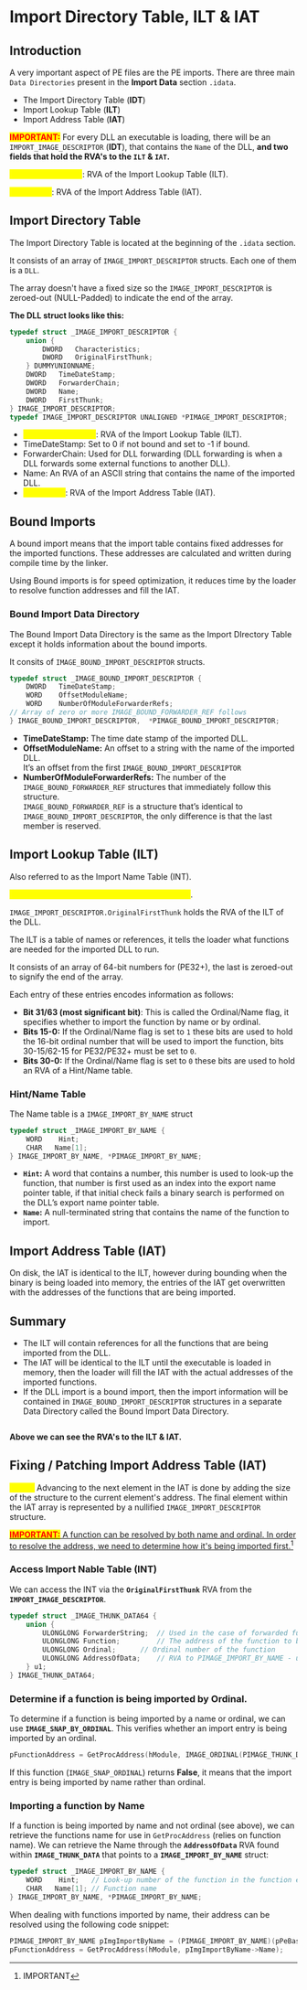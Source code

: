 # Import Directory Table, ILT & IAT



## Introduction

A very important aspect of PE files are the PE imports. There are three main `Data Directories` present in the **Import Data** section `.idata`.&#x20;

* The Import Directory Table (**IDT**)
* Import Lookup Table (**ILT**)
* Import Address Table (**IAT**)

<mark style="color:red;">**IMPORTANT:**</mark> For every DLL an executable is loading, there will be an `IMPORT_IMAGE_DESCRIPTOR` (**IDT**), that contains the `Name` of the DLL, **and two fields that hold the RVA's to the `ILT` & `IAT`.**

<mark style="color:yellow;">**OriginalFirstThunk**</mark>: RVA of the Import Lookup Table (ILT).

<mark style="color:yellow;">**FirstThunk**</mark>: RVA of the Import Address Table (IAT).

##

## Import Directory Table

The Import Directory Table is located at the beginning of the `.idata` section.

It consists of an array of `IMAGE_IMPORT_DESCRIPTOR` structs. Each one of them is a `DLL`.

The array doesn't have a fixed size so the `IMAGE_IMPORT_DESCRIPTOR` is zeroed-out (NULL-Padded) to indicate the end of the array.

**The DLL struct looks like this:**

```c
typedef struct _IMAGE_IMPORT_DESCRIPTOR {
    union {
        DWORD   Characteristics;
        DWORD   OriginalFirstThunk;
    } DUMMYUNIONNAME;
    DWORD   TimeDateStamp;
    DWORD   ForwarderChain;
    DWORD   Name;
    DWORD   FirstThunk;
} IMAGE_IMPORT_DESCRIPTOR;
typedef IMAGE_IMPORT_DESCRIPTOR UNALIGNED *PIMAGE_IMPORT_DESCRIPTOR;
```

* <mark style="color:yellow;">**OriginalFirstThunk**</mark>: RVA of the Import Lookup Table (ILT).
* TimeDateStamp: Set to 0 if not bound and set to -1 if bound.
* ForwarderChain: Used for DLL forwarding (DLL forwarding is when a DLL forwards some external functions to another DLL).
* Name: An RVA of an ASCII string that contains the name of the imported DLL.
* <mark style="color:yellow;">**FirstThunk**</mark>: RVA of the Import Address Table (IAT).

## Bound Imports

A bound import means that the import table contains fixed addresses for the imported functions. These addresses are calculated and written during compile time by the linker.

Using Bound imports is for speed optimization, it reduces time by the loader to resolve function addresses and fill the IAT.

### Bound Import Data Directory

The Bound Import Data Directory is the same as the Import DIrectory Table except it holds information about the bound imports.

It consits of `IMAGE_BOUND_IMPORT_DESCRIPTOR` structs.

```c
typedef struct _IMAGE_BOUND_IMPORT_DESCRIPTOR {
    DWORD   TimeDateStamp;
    WORD    OffsetModuleName;
    WORD    NumberOfModuleForwarderRefs;
// Array of zero or more IMAGE_BOUND_FORWARDER_REF follows
} IMAGE_BOUND_IMPORT_DESCRIPTOR,  *PIMAGE_BOUND_IMPORT_DESCRIPTOR;
```

* **TimeDateStamp:** The time date stamp of the imported DLL.
* **OffsetModuleName:** An offset to a string with the name of the imported DLL.\
  It’s an offset from the first `IMAGE_BOUND_IMPORT_DESCRIPTOR`
* **NumberOfModuleForwarderRefs:** The number of the `IMAGE_BOUND_FORWARDER_REF` structures that immediately follow this structure.\
  `IMAGE_BOUND_FORWARDER_REF` is a structure that’s identical to `IMAGE_BOUND_IMPORT_DESCRIPTOR`, the only difference is that the last member is reserved.



## Import Lookup Table (ILT)

Also referred to as the Import Name Table (INT).

<mark style="color:yellow;">**Every DLL imported has a Import Lookup Table**</mark>.&#x20;

`IMAGE_IMPORT_DESCRIPTOR.OriginalFirstThunk` holds the RVA of the ILT of the DLL.

The ILT is a table of names or references, it tells the loader what functions are needed for the imported DLL to run.

It consists of an array of 64-bit numbers for (PE32+), the last is zeroed-out to signify the end of the array.

Each entry of these entries encodes information as follows:

* **Bit 31/63 (most significant bit)**: This is called the Ordinal/Name flag, it specifies whether to import the function by name or by ordinal.
* **Bits 15-0:** If the Ordinal/Name flag is set to `1` these bits are used to hold the 16-bit ordinal number that will be used to import the function, bits 30-15/62-15 for PE32/PE32+ must be set to `0`.
* **Bits 30-0:** If the Ordinal/Name flag is set to `0` these bits are used to hold an RVA of a Hint/Name table.

### Hint/Name Table

The Name table is a `IMAGE_IMPORT_BY_NAME` struct

```c
typedef struct _IMAGE_IMPORT_BY_NAME {
    WORD    Hint;
    CHAR   Name[1];
} IMAGE_IMPORT_BY_NAME, *PIMAGE_IMPORT_BY_NAME;
```

* **`Hint`:** A word that contains a number, this number is used to look-up the function, that number is first used as an index into the export name pointer table, if that initial check fails a binary search is performed on the DLL’s export name pointer table.
* **`Name`:** A null-terminated string that contains the name of the function to import.



## Import Address Table (IAT)

On disk, the IAT is identical to the ILT, however during bounding when the binary is being loaded into memory, the entries of the IAT get overwritten with the addresses of the functions that are being imported.



## Summary

* The ILT will contain references for all the functions that are being imported from the DLL.
* The IAT will be identical to the ILT until the executable is loaded in memory, then the loader will fill the IAT with the actual addresses of the imported functions.
* If the DLL import is a bound import, then the import information will be contained in `IMAGE_BOUND_IMPORT_DESCRIPTOR` structures in a separate Data Directory called the Bound Import Data Directory.

<figure><img src="../../../.gitbook/assets/image (1) (1) (1) (1) (1) (1) (1) (1) (1) (1) (1) (1) (1) (1) (1).png" alt=""><figcaption></figcaption></figure>

**Above we can see the RVA's to the ILT & IAT.**



## Fixing / Patching Import Address Table (IAT)

<mark style="color:yellow;">**NOTE:**</mark> Advancing to the next element in the IAT is done by adding the size of the structure to the current element's address. The final element within the IAT array is represented by a nullified `IMAGE_IMPORT_DESCRIPTOR` structure.

[<mark style="color:red;">**IMPORTANT:**</mark> A function can be resolved by both name and ordinal. In order to resolve the address, we need to determine how it's being imported first.](#user-content-fn-1)[^1]

### Access Import Nable Table (INT)

We can access the INT via the **`OriginalFirstThunk`** RVA from the **`IMPORT_IMAGE_DESCRIPTOR`**.

```c
typedef struct _IMAGE_THUNK_DATA64 {
    union {
        ULONGLONG ForwarderString;  // Used in the case of forwarded functions - not used.
        ULONGLONG Function;         // The address of the function to be populated
        ULONGLONG Ordinal;	    // Ordinal number of the function	
        ULONGLONG AddressOfData;    // RVA to PIMAGE_IMPORT_BY_NAME - used only if the function is imported by name rather by ordinal.
    } u1;
} IMAGE_THUNK_DATA64;
```



### Determine if a function is being imported by Ordinal.

To determine if a function is being imported by a name or ordinal, we can use **`IMAGE_SNAP_BY_ORDINAL`**. This verifies whether an import entry is being imported by an ordinal.

```c
pFunctionAddress = GetProcAddress(hModule, IMAGE_ORDINAL(PIMAGE_THUNK_DATA->u1.Ordinal));
```

If this function (`IMAGE_SNAP_ORDINAL`) returns **False**, it means that the import entry is being imported by name rather than ordinal.

### Importing a function by Name

If a function is being imported by name and not ordinal (see above), we can retrieve the functions name for use in `GetProcAddress` (relies on function name). We can retrieve the Name through the **`AddressOfData`** RVA found within **`IMAGE_THUNK_DATA`** that points to a **`IMAGE_IMPORT_BY_NAME`** struct:

```c
typedef struct _IMAGE_IMPORT_BY_NAME {
    WORD    Hint;	// Look-up number of the function in the function export table - not used.
    CHAR   Name[1];	// Function name
} IMAGE_IMPORT_BY_NAME, *PIMAGE_IMPORT_BY_NAME;
```

When dealing with functions imported by name, their address can be resolved using the following code snippet:

```c
PIMAGE_IMPORT_BY_NAME pImgImportByName = (PIMAGE_IMPORT_BY_NAME)(pPeBaseAddress + PIMAGE_THUNK_DATA->u1.AddressOfData);
pFunctionAddress = GetProcAddress(hModule, pImgImportByName->Name);
```

[^1]: IMPORTANT
